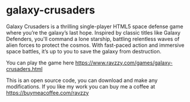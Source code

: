 # galaxy-crusaders

Galaxy Crusaders is a thrilling single-player HTML5 space defense game where you’re the galaxy’s last hope. Inspired by classic titles like Galaxy Defenders, you'll command a lone starship, battling relentless waves of alien forces to protect the cosmos. With fast-paced action and immersive space battles, it’s up to you to save the galaxy from destruction.

You can play the game here https://www.ravzzy.com/games/galaxy-crusaders.html

This is an open source code, you can download and make any modifications.
If you like my work you can buy me a coffee at https://buymeacoffee.com/ravzzy
